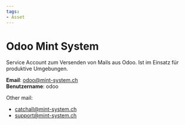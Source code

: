 ```yaml
---
tags:
- Asset
---
```

# Odoo Mint System

Service Account zum Versenden von Mails aus Odoo. Ist im Einsatz für produktive Umgebungen.

**Email**: odoo@mint-system.ch  
**Benutzername**: odoo  

Other mail:

* catchall@mint-system.ch
* support@mint-system.ch